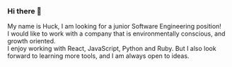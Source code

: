 ### Hi there 👋
My name is Huck, I am looking for a junior Software Engineering position! <br>
I would like to work with a company that is environmentally conscious, and growth oriented.<br>
I enjoy working with React, JavaScript, Python and Ruby. But I also look forward to learning more tools, and I am always open to ideas.

<!--
**ginestah/ginestah** is a ✨ _special_ ✨ repository because its `README.md` (this file) appears on your GitHub profile.

Here are some ideas to get you started:

- 🔭 I’m currently working on ...
- 🌱 I’m currently learning ...
- 👯 I’m looking to collaborate on ...
- 🤔 I’m looking for help with ...
- 💬 Ask me about ...
- 📫 How to reach me: ...
- 😄 Pronouns: ...
- ⚡ Fun fact: ...
-->
